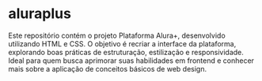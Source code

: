 # aluraplus
Este repositório contém o projeto Plataforma Alura+, desenvolvido utilizando HTML e CSS. O objetivo é recriar a interface da plataforma, explorando boas práticas de estruturação, estilização e responsividade. Ideal para quem busca aprimorar suas habilidades em frontend e conhecer mais sobre a aplicação de conceitos básicos de web design.
